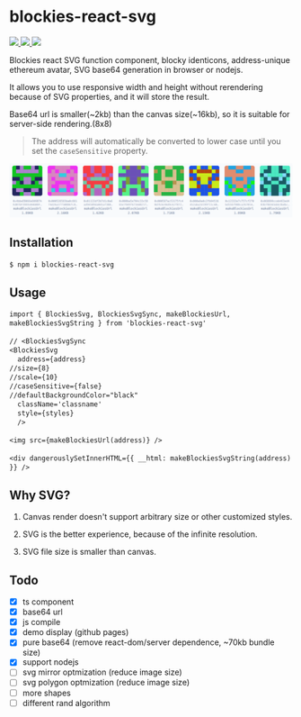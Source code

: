 # blockies-react-svg

<p >
  <a href="https://www.npmjs.com/package/blockies-react-svg" target="_blank">
    <img src="https://img.shields.io/npm/v/blockies-react-svg" />
  </a>
  <a href="https://www.npmjs.com/package/blockies-react-svg" target="_blank">
    <img src="https://img.shields.io/npm/dm/blockies-react-svg.svg" />
  </a>
    <a href="https://github.com/YYsuni/blockies-react-svg/blob/main/LICENSE" target="_blank">
    <img src="https://img.shields.io/npm/l/blockies-react-svg.svg">
  </a>
</p>

Blockies react SVG function component, blocky identicons, address-unique ethereum avatar, SVG base64 generation in browser or nodejs.

It allows you to use responsive width and height without rerendering because of SVG properties, and it will store the result.


Base64 url is smaller(~2kb) than the canvas size(~16kb), so it is suitable for server-side rendering.(8x8)

> The address will automatically be converted to lower case until you set the `caseSensitive` property.

![Sample of generated blockies](sample.png "Blockies")



## Installation

```bash
$ npm i blockies-react-svg
```

## Usage


```tsx
import { BlockiesSvg, BlockiesSvgSync, makeBlockiesUrl, makeBlockiesSvgString } from 'blockies-react-svg'

// <BlockiesSvgSync 
<BlockiesSvg 
  address={address}
//size={8}
//scale={10}
//caseSensitive={false}
//defaultBackgroundColor="black"
  className='classname'
  style={styles} 
  />

<img src={makeBlockiesUrl(address)} />

<div dangerouslySetInnerHTML={{ __html: makeBlockiesSvgString(address) }} />

```


## Why SVG?

1. Canvas render doesn't support arbitrary size or other customized styles.

2. SVG is the better experience, because of the infinite resolution.

3. SVG file size is smaller than canvas.


## Todo
- [x] ts component
- [x] base64 url
- [x] js compile
- [x] demo display (github pages)
- [x] pure base64 (remove react-dom/server dependence, ~70kb bundle size)
- [x] support nodejs
- [ ] svg mirror optmization (reduce image size)
- [ ] svg polygon optmization (reduce image size)
- [ ] more shapes
- [ ] different rand algorithm